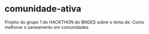 # comunidade-ativa
Projeto do grupo 1 do HACKTHON do BNDES sobre o tema de: Como melhorar o saneamento em comunidades

